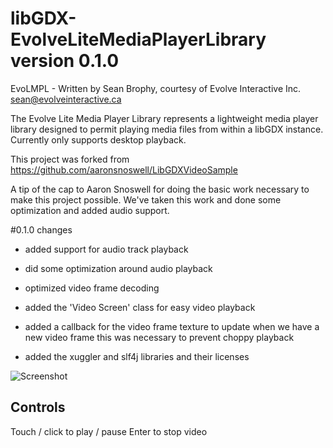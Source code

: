 # libGDX-EvolveLiteMediaPlayerLibrary version 0.1.0

EvoLMPL - Written by Sean Brophy, courtesy of Evolve Interactive Inc. 
sean@evolveinteractive.ca

The Evolve Lite Media Player Library represents a lightweight media player library designed to 
permit playing media files from within a libGDX instance. Currently only supports desktop
playback. 

This project was forked from https://github.com/aaronsnoswell/LibGDXVideoSample

A tip of the cap to Aaron Snoswell for doing the basic work necessary to make this project possible.
We've taken this work and done some optimization and added audio support.

#0.1.0 changes

- added support for audio track playback

- did some optimization around audio playback

- optimized video frame decoding

- added the 'Video Screen' class for easy video playback

- added a callback for the video frame texture to update when we have a new video frame
this was necessary to prevent choppy playback

- added the xuggler and slf4j libraries and their licenses

![Screenshot](screenshot.png "Screenshot")


## Controls

Touch / click to play / pause
Enter to stop video


